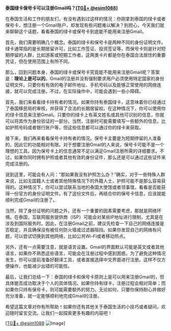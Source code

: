 **泰国绿卡保号卡可以注册Gmail吗？[[TG💪+ @esim1088](https://t.me/s/esim1088)]**

在泰国生活和工作的朋友们，有没有遇到过这样的情况：你刚拿到泰国的绿卡或者保号卡，想注册一个Gmail账户，却发现有些问题难以解决？别担心，今天我们就来聊聊这个话题，看看泰国的绿卡或保号卡到底能不能用来注册Gmail。

首先，我们需要明确几个概念。泰国的绿卡和保号卡是两种不同的身份证明文件。绿卡通常指的是长期居留许可，比如工作签证、投资签证等，而保号卡则是针对短期停留的人群，比如游客或短期工作者。这两类卡片都是你在泰国合法居住的重要凭证，但在使用范围上有所不同。

那么，回到问题本身，泰国的绿卡或保号卡究竟能不能用来注册Gmail呢？答案是：**理论上是可以的**。Gmail的注册并没有强制要求用户必须使用特定国家的身份证明文件。只要你有有效的电子邮件地址、手机号码以及能够正常使用的网络连接，就可以完成注册。不过，在实际操作中，可能会遇到一些小障碍。

首先，我们来看看绿卡持有者的情况。如果你持有泰国绿卡，这意味着你已经通过了泰国移民局的审核，并获得了合法的长期居留权。在这种情况下，你可以使用你的绿卡信息来注册Gmail。只要你的绿卡上有英文姓名或其他可识别的信息，你就可以将其作为身份验证的一部分。当然，注册时可能需要填写一些额外的信息，比如护照号码或者银行账户等，但这些信息都可以通过你的绿卡来获取。

接下来，我们再来看看保号卡持有者的情况。保号卡主要是为短期停留的人准备的，因此它的功能相对有限。对于想要注册Gmail的人来说，保号卡可能不是一个理想的工具。因为保号卡上的信息通常不足以满足Gmail注册所需的详细要求。不过，如果你同时拥有护照或者其他有效的身份证件，那么还是可以通过这些证件来完成注册的。

说到这里，可能会有人问：“那如果我没有护照怎么办？”确实，对于一些特殊人群来说，比如无国籍人士或者其他特殊情况下的外籍人士，护照可能不是那么容易获得的。这种情况下，你可以尝试联系当地的泰国大使馆或者领事馆，看看是否能获得一份官方的身份证明文件。有了这份文件后，再结合你的保号卡信息，应该就能顺利完成Gmail的注册了。

当然，除了身份证明的问题之外，还有一个重要的因素需要考虑，那就是网络环境。在泰国，互联网服务提供商（ISP）可能会对某些IP地址进行限制，尤其是在涉及到国际服务时。因此，在注册Gmail之前，建议先检查一下自己的网络连接是否稳定，并且确保没有被任何防火墙或过滤器阻挡。如果你发现自己的网络有问题，可以尝试切换到其他网络，比如公共Wi-Fi或者移动热点。

另外，还有一点需要注意，就是语言设置。Gmail的界面默认可能是英文或者其他语言，如果你不熟悉这些语言，可能会在注册过程中感到困惑。为了避免这种情况发生，你可以提前准备好翻译工具，或者直接选择中文界面进行注册。这样不仅方便操作，也能减少出错的可能性。

最后，让我们总结一下：泰国的绿卡和保号卡原则上是可以用来注册Gmail的，但具体能否成功取决于个人的具体情况。如果你持有绿卡，注册过程会相对简单；而如果你只持有保号卡，则可能需要额外的努力。无论如何，只要你保持耐心并做好充分准备，就一定能够顺利地完成Gmail的注册。

希望这篇文章对你有所帮助！如果你还有其他关于泰国生活的小技巧或者疑问，欢迎随时留言交流。让我们一起探索更多有趣的内容吧！

[[TG💪+ @esim1088](https://t.me/s/esim1088) ![Image](https://i.postimg.cc/4NQfJmqS/Snipaste-2025-05-13-00-14-12.png)]